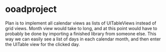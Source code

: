 ooadproject
===========

Plan is to implement all calendar views as lists of UITableViews instead of grid views. Month view would take to long, and at this point would have to probably be done by importing a finished library from someone else. This way we can easily see a list of days in each calendar month, and then enter the UITable view for the clicked day.
